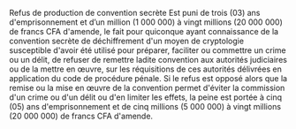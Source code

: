 Refus de production de convention secrète
Est puni de trois (03) ans d'emprisonnement et d’un million (1 000 000) à vingt millions (20 000 000) de  francs CFA d'amende, le fait pour quiconque ayant connaissance de la convention secrète de déchiffrement d'un moyen de cryptologie susceptible d'avoir été utilisé pour préparer, faciliter ou commettre un crime ou un délit, de refuser de remettre ladite convention aux autorités judiciaires ou de la mettre en œuvre, sur les réquisitions de ces autorités délivrées en application du code de procédure pénale.
Si le refus est opposé alors que la remise ou la mise en œuvre de la convention permet d'éviter la commission d'un crime ou d'un délit ou d'en limiter les effets, la peine est portée à cinq (05) ans d'emprisonnement et de cinq millions (5 000 000) à vingt millions (20 000 000) de francs CFA d'amende.